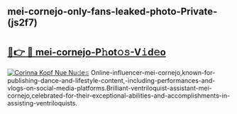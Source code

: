 ## mei-cornejo-only-fans​-leaked-photo​-Private-(js2f7)


# <h2><a href="https://mediaupload.pro?title=mei-cornejo&ref=git">🔗👉 🔴 mei-cornejo-P𝚑ot𝚘𝚜-V𝚒d𝚎o</a></h2>

[![Corinna Kopf Nue Nu𝚍e𝚜](https://i.imgur.com/0qMVB7G.gif)](https://mediaupload.pro?title=mei-cornejo&ref=git)
Online-influencer-mei-cornejo,known-for-publishing-dance-and-lifestyle-content,-including-performances-and-vlogs-on-social-media-platforms.Brilliant-ventriloquist-assistant-mei-cornejo,celebrated-for-their-exceptional-abilities-and-accomplishments-in-assisting-ventriloquists.  